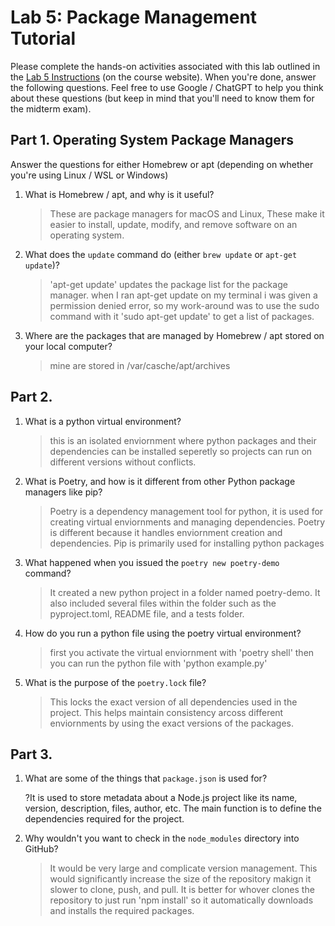 # Lab 5: Package Management Tutorial
Please complete the hands-on activities associated with this lab outlined in the <a href="https://csci338.github.io/fall2024/assignments/lab05" target="_blank">Lab 5 Instructions</a> (on the course website). When you're done, answer the following questions. Feel free to use Google / ChatGPT to help you think about these questions (but keep in mind that you'll need to know them for the midterm exam).

## Part 1. Operating System Package Managers
Answer the questions for either Homebrew or apt (depending on whether you're using Linux / WSL or Windows)
1. What is Homebrew / apt, and why is it useful?
    
    >These are package managers for macOS and Linux, These make it easier to install, update, modify, and remove software on an operating system.

2. What does the `update` command do (either `brew update` or `apt-get update`)?

    >'apt-get update' updates the package list for the package manager. when I ran apt-get update on my terminal i was given a permission denied error, so my work-around was to use the sudo command with it 'sudo apt-get update' to get a list of packages.

3. Where are the packages that are managed by Homebrew / apt stored on your local computer?

    >mine are stored in /var/casche/apt/archives

## Part 2.
1. What is a python virtual environment?

    >this is an isolated enviornment where python packages and their dependencies can be installed seperetly so projects can run on different versions without conflicts.

2. What is Poetry, and how is it different from other Python package managers like pip?

    >Poetry is a dependency management tool for python, it is used for creating virtual enviornments and managing dependencies.
    >Poetry is different because it handles enviornment creation and dependencies. Pip is primarily used for installing python packages

3. What happened when you issued the `poetry new poetry-demo` command?

    >It created a new python project in a folder named poetry-demo. It also included several files within the folder such as the pyproject.toml, README file, and a tests folder.

4. How do you run a python file using the poetry virtual environment?

    >first you activate the virtual enviornment with 'poetry shell' then you can run the python file with 'python example.py'

5. What is the purpose of the `poetry.lock` file?

    >This locks the exact version of all dependencies used in the project. This helps maintain consistency arcoss different enviornments by using the exact versions of the packages.

## Part 3.
1. What are some of the things that `package.json` is used for?

    ?It is used to store metadata about a Node.js project like its name, version, description, files, author, etc. The main function is to define the dependencies required for the project.

2. Why wouldn't you want to check in the `node_modules` directory into GitHub?

    >It would be very large and complicate version management. This would significantly increase the size of the repository makign it slower to clone, push, and pull. It is better for whover clones the repository to just run 'npm install' so it automatically downloads and installs the required packages.
